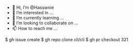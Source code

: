 - 👋 Hi, I’m @Hasswnie
- 👀 I’m interested in ...
- 🌱 I’m currently learning ...
- 💞️ I’m looking to collaborate on ...
- 📫 How to reach me ...

<!---
Hasswnie/Hasswnie is a ✨ special ✨ repository because its `README.md` (this file) appears on your GitHub profile.
You can click the Preview link to take a look at your changes.
--->
$ gh issue create
$ gh repo clone cli/cli
$ gh pr checkout 321
